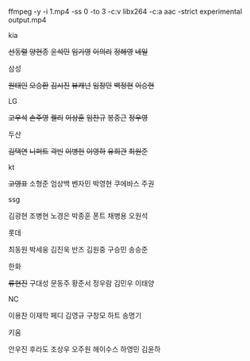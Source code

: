 ffmpeg -y -i 1.mp4 -ss 0 -to 3 -c:v libx264 -c:a aac -strict experimental output.mp4

kia

~~선동렬~~
~~양현종~~
~~윤석민~~
~~임기영~~
~~이의리~~
~~정해영~~
~~네일~~

삼성

~~원태인~~
~~오승환~~
~~김시진~~
~~뷰캐넌~~
~~임창민~~
~~백정현~~
~~이승현~~

LG

~~고우석~~
~~손주영~~
~~켈리~~
~~이상훈~~
~~임찬규~~
~~봉중근~~
~~정우영~~

두산

~~김택연~~
~~니퍼트~~
~~곽빈~~
~~이병헌~~
~~이영하~~
~~유희관~~
~~최원준~~

kt 

~~고영표~~
소형준
엄상백
벤자민
박영현
쿠에바스
주권

ssg

김광현
조병현
노경은
박종훈
폰트
채병용
오원석

롯데

최동원
박세웅
김진욱
반즈
김원중
구승민
송승준

한화

~~류현진~~
구대성
문동주
황준서
정우람
김민우
이태양

NC

이용찬
이재학
페디
김영규
구창모
하트
송명기

키움

안우진
후라도
조상우
오주원
헤이수스
하영민
김윤하